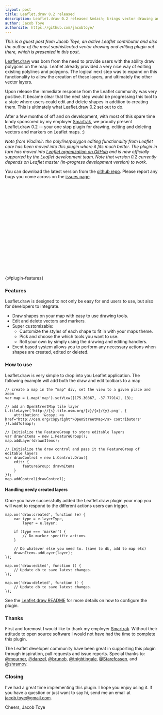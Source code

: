 ```yaml
---
layout: post
title: Leaflet.draw 0.2 released
description: Leaflet.draw 0.2 released &mdash; brings vector drawing and editing tools to your Leaflet map.
author: Jacob Toye
authorsite: https://github.com/jacobtoye/
---
```


_This is a guest post from Jacob Toye, an active Leaflet contributor and also the author of the most sophisticated vector drawing and editing plugin out there, which is presented in this post._

[Leaflet.draw](https://github.com/Leaflet/Leaflet.draw/) was born from the need to provide users with the ability draw polygons on the map. Leaflet already provided a very nice way of editing existing polylines and polygons. The logical next step was to expand on this functionality to allow the creation of these layers, and ultimately the other vector layers.

Upon release the immediate response from the Leaflet community was very positive. It became clear that the next step would be progressing this tool to a state where users could edit and delete shapes in addition to creating them. This is ultimately what Leaflet.draw 0.2 set out to do.

After a few months of off and on development, with most of this spare time kindy sponsored by my employer <a href="http://www.smartrak.co.nz" title="GPS Fleet Management solutions" target="_blank">Smartrak</a>, we proudly present Leaflet.draw 0.2 -- your one stop plugin for drawing, editing and deleting vectors and markers on Leaflet maps. :)

_Note from Vladimir: the polyline/polygon editing functionality from Leaflet core has been moved into this plugin where it fits much better. The plugin in turn has moved into [Leaflet organization on GitHub](https://github.com/Leaflet) and is now officially supported by the Leaflet development team. Note that version 0.2 currently depends on Leaflet master (in-progress development version) to work._

You can download the latest version from the <a href="https://github.com/Leaflet/Leaflet.draw/" target="_blank">github repo</a>. Please report any bugs you come across on the <a href="https://github.com/Leaflet/Leaflet.draw/issues" target="_blank">issues page</a>.

<div id="map" class="map" style="height: 288px"></div>

{:#plugin-features}
### Features

Leaflet.draw is designed to not only be easy for end users to use, but also for developers to integrate.

 * Draw shapes on your map with easy to use drawing tools.
 * Edit and delete vectors and markers.
 * Super customizable:
   * Customize the styles of each shape to fit in with your maps theme.
   * Pick and choose the which tools you want to use.
   * Roll your own by simply using the drawing and editing handlers.
 * Event based system allows you to perform any necessary actions when shapes are created, edited or deleted.

### How to use

Leaflet.draw is very simple to drop into you Leaflet application. The following example will add both the draw and edit toolbars to a map:

	// create a map in the "map" div, set the view to a given place and zoom
	var map = L.map('map').setView([175.30867, -37.77914], 13);

	// add an OpenStreetMap tile layer
	L.tileLayer('http://{s}.tile.osm.org/{z}/{x}/{y}.png', {
		attribution: '&copy; <a href="http://osm.org/copyright">OpenStreetMap</a> contributors'
	}).addTo(map);

	// Initialize the FeatureGroup to store editable layers
	var drawnItems = new L.FeatureGroup();
	map.addLayer(drawnItems);

	// Initialize the draw control and pass it the FeatureGroup of editable layers
	var drawControl = new L.Control.Draw({
		edit: {
			featureGroup: drawnItems
		}
	});
	map.addControl(drawControl);

#### Handling newly created layers

Once you have successfully added the Leaflet.draw plugin your map you will want to respond to the different actions users can trigger.

	map.on('draw:created', function (e) {
		var type = e.layerType,
			layer = e.layer;

		if (type === 'marker') {
			// Do marker specific actions
		}

		// Do whatever else you need to. (save to db, add to map etc)
		drawnItems.addLayer(layer);
	});

	map.on('draw:edited', function () {
		// Update db to save latest changes.
	});

	map.on('draw:deleted', function () {
		// Update db to save latest changes.
	});

See the <a href="https://github.com/Leaflet/Leaflet.draw" target="_blank">Leaflet.draw README</a> for more details on how to configure the plugin.

### Thanks

First and foremost I would like to thank my employer <a href="http://www.smartrak.co.nz" title="GPS Fleet Management solutions" target="_blank">Smartrak</a>. Without their attitude to open source software I would not have had the time to complete this plugin.

The Leaflet developer community have been great in supporting this plugin through inspiration, pull requests and issue reports. Special thanks to: <a href="https://github.com/mourner" title="@mourner" target="_blank">@mourner</a>, <a href="https://github.com/danzel" title="@danzel" target="_blank">@danzel</a>, <a href="https://github.com/brunob" title="@brunob" target="_blank">@brunob</a>, <a href="https://github.com/tnightingale" title="@tnightingale" target="_blank">@tnightingale</a>, <a href="https://github.com/Starefossen" title="@Starefossen" target="_blank">@Starefossen</a>, and <a href="https://github.com/shramov" title="@shramov" target="_blank">@shramov</a>.

### Closing

I've had a great time implementing this plugin. I hope you enjoy using it. If you have a question or just want to say hi, send me an email at <a href="mailto:jacob.toye@gmail.com">jacob.toye@gmail.com</a>.

Cheers,
Jacob Toye

<link rel="stylesheet" href="http://leaflet.github.com/Leaflet.draw/lib/leaflet/leaflet.css" />
<link rel="stylesheet" href="http://leaflet.github.com/Leaflet.draw/leaflet.draw.css" />
<!--[if lte IE 8]>
	<link rel="stylesheet" href="http://leaflet.github.com/Leaflet.draw/lib/leaflet/leaflet.ie.css" />
	<link rel="stylesheet" href="http://leaflet.github.com/Leaflet.draw/leaflet.draw.ie.css" />
<![endif]-->
<script src="http://leaflet.github.com/Leaflet.draw/libs/leaflet/leaflet.js"></script>
<script src="http://leaflet.github.com/Leaflet.draw/leaflet.draw.js"></script>

<style>
	.leaflet-bar {
		border: none;
	}
</style>

<script>
	// create a map in the "map" div, set the view to a given place and zoom
	var map = L.map('map').setView([-37.77914, 175.30867], 16);

	// add an OpenStreetMap tile layer
	L.tileLayer('http://{s}.tile.osm.org/{z}/{x}/{y}.png', {
	  attribution: '&copy; <a href="http://osm.org/copyright">OpenStreetMap</a> contributors'
	}).addTo(map);

	// Initialize the FeatureGroup to store editable layers
	var drawnItems = new L.FeatureGroup();
	map.addLayer(drawnItems);

	// Initialize the draw control and pass it the FeatureGroup of editable layers
	var drawControl = new L.Control.Draw({
		edit: {
			featureGroup: drawnItems
		}
	});
	map.addControl(drawControl);

	map.on('draw:created', function (e) {
		var type = e.layerType,
			layer = e.layer;

		if (type === 'marker') {
			layer.bindPopup('A popup!');
		}

		// Do whatever else you need to. (save to db, add to map etc)
		drawnItems.addLayer(layer);
	});
</script>
